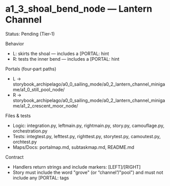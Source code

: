 # a1_3_shoal_bend_node — Lantern Channel

Status: Pending (Tier‑1)

Behavior

- L: skirts the shoal — includes a [PORTAL: hint
- R: tests the inner bend — includes a [PORTAL: hint

Portals (four‑part paths)

- L → storybook_archipelago/a0_0_sailing_mode/a0_2_lantern_channel_minigame/a1_0_still_pool_node/
- R → storybook_archipelago/a0_0_sailing_mode/a0_2_lantern_channel_minigame/a1_2_crescent_moor_node/

Files & tests

- Logic: integration.py, leftmain.py, rightmain.py, story.py, camouflage.py, orchestration.py
- Tests: integtest.py, lefttest.py, righttest.py, storytest.py, camoutest.py, orchtest.py
- Maps/Docs: portalmap.md, subtaskmap.md, README.md

Contract

- Handlers return strings and include markers: [LEFT]/[RIGHT]
- Story must include the word "grove" (or “channel”/"pool") and must not include any [PORTAL: tags
